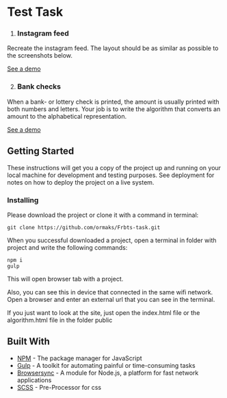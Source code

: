 # Test Task
1) ### Instagram feed
Recreate the instagram feed. The layout should be as similar as possible to the screenshots
below.

[See a demo](https://ormaks.github.io/Frbts-task/public/index.html)

2) ### Bank checks
When a bank- or lottery check is printed, the amount is usually printed with both numbers and
letters. Your job is to write the algorithm that converts an amount to the alphabetical
representation.

[See a demo](https://ormaks.github.io/Frbts-task/public/index.html)

## Getting Started

These instructions will get you a copy of the project up and running on your local machine for development and testing purposes. See deployment for notes on how to deploy the project on a live system.

### Installing

Please download the project or clone it with a command in terminal:
```
git clone https://github.com/ormaks/Frbts-task.git
```
When you successful downloaded a project, open a terminal in folder with project and write the following commands:
```
npm i
gulp
```
This will open browser tab with a project.

Also, you can see this in device that connected in the same wifi network. Open a browser and enter an external url that you can see in the terminal.

If you just want to look at the site, just open the index.html file or the algorithm.html file in the folder public

## Built With

* [NPM](https://www.npmjs.com/) - The package manager for JavaScript
* [Gulp](https://gulpjs.com/) - A toolkit for automating painful or time-consuming tasks
* [Browsersync](https://www.browsersync.io/) -  A module for Node.js, a platform for fast network applications
* [SCSS](https://sass-lang.com/) - Pre-Processor for css
